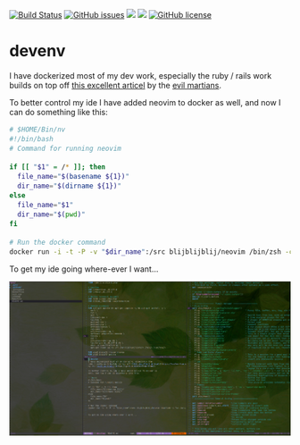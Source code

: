 [![Build Status](https://img.shields.io/endpoint.svg?url=https%3A%2F%2Factions-badge.atrox.dev%2Fblijblijblij%2Fdevenv%2Fbadge%3Fref%3Ddevelop&style=flat)](https://actions-badge.atrox.dev/blijblijblij/devenv/goto?ref=develop)
[![GitHub issues](https://img.shields.io/github/issues/blijblijblij/devenv)](https://github.com/blijblijblij/devenv/issues)
[![](https://images.microbadger.com/badges/image/blijblijblij/neovim.svg)](https://microbadger.com/images/blijblijblij/neovim "Get your own image badge on microbadger.com")
[![](https://images.microbadger.com/badges/version/blijblijblij/neovim.svg)](https://microbadger.com/images/blijblijblij/neovim "Get your own version badge on microbadger.com")
[![GitHub license](https://img.shields.io/github/license/blijblijblij/devenv)](https://github.com/blijblijblij/devenv/blob/develop/LICENSE)

# devenv
I have dockerized most of my dev work, especially the 
ruby / rails work builds on top off [this excellent articel](https://evilmartians.com/chronicles/ruby-on-whales-docker-for-ruby-rails-development) 
by the [evil martians](https://github.com/evilmartians).

To better control my ide I have added neovim to docker as
well, and now I can do something like this:

```bash
# $HOME/Bin/nv
#!/bin/bash
# Command for running neovim

if [[ "$1" = /* ]]; then
  file_name="$(basename ${1})"
  dir_name="$(dirname ${1})"
else
  file_name="$1"
  dir_name="$(pwd)"
fi

# Run the docker command
docker run -i -t -P -v "$dir_name":/src blijblijblij/neovim /bin/zsh -c "cd /src; nvim $file_name"
```

To get my ide going where-ever I want...

![screenshot](img/neovim.png "screenshot")

